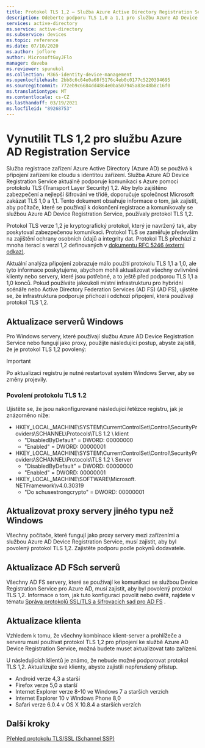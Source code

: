 ```yaml
---
title: Protokol TLS 1,2 – Služba Azure Active Directory Registration Service
description: Odeberte podporu TLS 1,0 a 1,1 pro službu Azure AD Device Registration Service.
services: active-directory
ms.service: active-directory
ms.subservice: devices
ms.topic: reference
ms.date: 07/10/2020
ms.author: joflore
author: MicrosoftGuyJFlo
manager: daveba
ms.reviewer: spunukol
ms.collection: M365-identity-device-management
ms.openlocfilehash: 2bb8c6c64e0a68f5176c4eb0c0177c5220394695
ms.sourcegitcommit: 772eb9c6684dd4864e0ba507945a83e48b8c16f0
ms.translationtype: MT
ms.contentlocale: cs-CZ
ms.lasthandoff: 03/19/2021
ms.locfileid: "89268753"
---
```

# <a name="enforce-tls-12-for-the-azure-ad-registration-service"></a>Vynutilit TLS 1,2 pro službu Azure AD Registration Service

Služba registrace zařízení Azure Active Directory (Azure AD) se používá k připojení zařízení ke cloudu s identitou zařízení. Služba Azure AD Device Registration Service aktuálně podporuje komunikaci s Azure pomocí protokolu TLS (Transport Layer Security) 1,2. Aby bylo zajištěno zabezpečení a nejlepší šifrování ve třídě, doporučuje společnost Microsoft zakázat TLS 1,0 a 1,1. Tento dokument obsahuje informace o tom, jak zajistit, aby počítače, které se používají k dokončení registrace a komunikovaly se službou Azure AD Device Registration Service, používaly protokol TLS 1,2.

Protokol TLS verze 1,2 je kryptografický protokol, který je navržený tak, aby poskytoval zabezpečenou komunikaci. Protokol TLS se zaměřuje především na zajištění ochrany osobních údajů a integrity dat. Protokol TLS přechází z mnoha iterací s verzí 1,2 definovaných v [dokumentu RFC 5246 (externí odkaz)](https://tools.ietf.org/html/rfc5246).

Aktuální analýza připojení zobrazuje málo použití protokolu TLS 1,1 a 1,0, ale tyto informace poskytujeme, abychom mohli aktualizovat všechny ovlivněné klienty nebo servery, které jsou potřebné, a to ještě před podporou TLS 1,1 a 1,0 konců. Pokud používáte jakoukoli místní infrastrukturu pro hybridní scénáře nebo Active Directory Federation Services (AD FS) (AD FS), ujistěte se, že infrastruktura podporuje příchozí i odchozí připojení, která používají protokol TLS 1,2.

## <a name="update-windows-servers"></a>Aktualizace serverů Windows

Pro Windows servery, které používají službu Azure AD Device Registration Service nebo fungují jako proxy, použijte následující postup, abyste zajistili, že je protokol TLS 1,2 povolený:

> [!IMPORTANT]
> Po aktualizaci registru je nutné restartovat systém Windows Server, aby se změny projevily.

### <a name="enable-tls-12"></a>Povolení protokolu TLS 1.2

Ujistěte se, že jsou nakonfigurované následující řetězce registru, jak je znázorněno níže:

- HKEY_LOCAL_MACHINE\SYSTEM\CurrentControlSet\Control\SecurityProviders\SCHANNEL\Protocols\TLS 1.2 \ klient
  - "DisabledByDefault" = DWORD: 00000000
  - "Enabled" = DWORD: 00000001
- HKEY_LOCAL_MACHINE\SYSTEM\CurrentControlSet\Control\SecurityProviders\SCHANNEL\Protocols\TLS 1.2 \ Server
  - "DisabledByDefault" = DWORD: 00000000
  - "Enabled" = DWORD: 00000001
- HKEY_LOCAL_MACHINE\SOFTWARE\Microsoft\. NETFramework\v4.0.30319
  - "Do schusestrongcrypto" = DWORD: 00000001

## <a name="update-non-windows-proxies"></a>Aktualizovat proxy servery jiného typu než Windows

Všechny počítače, které fungují jako proxy servery mezi zařízeními a službou Azure AD Device Registration Service, musí zajistit, aby byl povolený protokol TLS 1,2. Zajistěte podporu podle pokynů dodavatele.

## <a name="update-ad-fs-servers"></a>Aktualizace AD FSch serverů

Všechny AD FS servery, které se používají ke komunikaci se službou Device Registration Service pro Azure AD, musí zajistit, aby byl povolený protokol TLS 1,2. Informace o tom, jak tuto konfiguraci povolit nebo ověřit, najdete v tématu [Správa protokolů SSL/TLS a šifrovacích sad pro AD FS](/windows-server/identity/ad-fs/operations/manage-ssl-protocols-in-ad-fs) .

## <a name="client-updates"></a>Aktualizace klienta

Vzhledem k tomu, že všechny kombinace klient-server a prohlížeče a serveru musí používat protokol TLS 1,2 pro připojení ke službě Azure AD Device Registration Service, možná budete muset aktualizovat tato zařízení.

U následujících klientů je známo, že nebude možné podporovat protokol TLS 1,2. Aktualizujte své klienty, abyste zajistili nepřerušený přístup.

- Android verze 4,3 a starší
- Firefox verze 5,0 a starší
- Internet Explorer verze 8-10 ve Windows 7 a starších verzích
- Internet Explorer 10 v Windows Phone 8,0
- Safari verze 6.0.4 v OS X 10.8.4 a starších verzích

## <a name="next-steps"></a>Další kroky

[Přehled protokolu TLS/SSL (Schannel SSP)](/windows-server/security/tls/tls-ssl-schannel-ssp-overview)